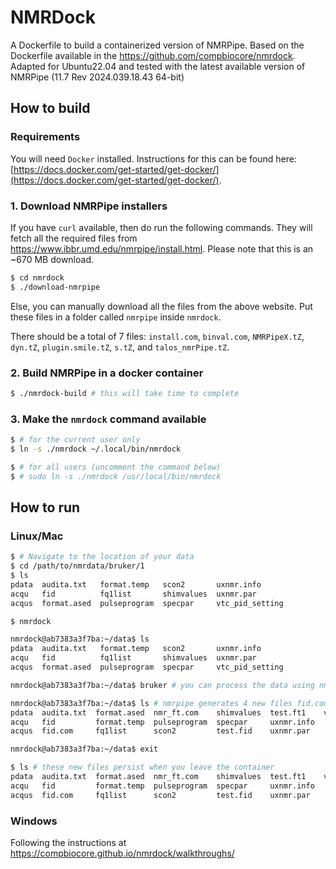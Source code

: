 # NMRDock

A Dockerfile to build a containerized version of NMRPipe. Based on the Dockerfile available in the https://github.com/compbiocore/nmrdock. Adapted for Ubuntu22.04 and tested with the latest available version of NMRPipe (11.7 Rev 2024.039.18.43 64-bit)


## How to build

### Requirements

You will need `Docker` installed. Instructions for this can be found here: [https://docs.docker.com/get-started/get-docker/](https://docs.docker.com/get-started/get-docker/).


### 1. Download NMRPipe installers

If you have `curl` available, then do run the following commands. They will fetch all the required files from https://www.ibbr.umd.edu/nmrpipe/install.html. Please note that this is an ~670 MB download. 

```bash
$ cd nmrdock
$ ./download-nmrpipe 
```

Else, you can manually download all the files from the above website. Put these files in a folder called `nmrpipe` inside `nmrdock`. 

There should be a total of 7 files: `install.com`, `binval.com`, `NMRPipeX.tZ`, `dyn.tZ`, `plugin.smile.tZ`, `s.tZ`, and `talos_nmrPipe.tZ`.


### 2. Build NMRPipe in a docker container
```bash
$ ./nmrdock-build # this will take time to complete
```

### 3. Make the `nmrdock` command available
```bash
$ # for the current user only
$ ln -s ./nmrdock ~/.local/bin/nmrdock

$ # for all users (uncomment the command below)
$ # sudo ln -s ./nmrdock /usr/local/bin/nmrdock
```

## How to run

### Linux/Mac

```bash
$ # Navigate to the location of your data
$ cd /path/to/nmrdata/bruker/1
$ ls
pdata  audita.txt   format.temp   scon2       uxnmr.info
acqu   fid          fq1list       shimvalues  uxnmr.par
acqus  format.ased  pulseprogram  specpar     vtc_pid_setting

$ nmrdock

nmrdock@ab7383a3f7ba:~/data$ ls
pdata  audita.txt   format.temp   scon2       uxnmr.info
acqu   fid          fq1list       shimvalues  uxnmr.par
acqus  format.ased  pulseprogram  specpar     vtc_pid_setting

nmrdock@ab7383a3f7ba:~/data$ bruker # you can process the data using nmrpipe and write it out to this folder

nmrdock@ab7383a3f7ba:~/data$ ls # nmrpipe generates 4 new files fid.com, test.fid, nmr_ft.com, and test.ft1
pdata  audita.txt  format.ased  nmr_ft.com    shimvalues  test.ft1    vtc_pid_settings
acqu   fid         format.temp  pulseprogram  specpar     uxnmr.info
acqus  fid.com     fq1list      scon2         test.fid    uxnmr.par

nmrdock@ab7383a3f7ba:~/data$ exit

$ ls # these new files persist when you leave the container
pdata  audita.txt  format.ased  nmr_ft.com    shimvalues  test.ft1    vtc_pid_settings
acqu   fid         format.temp  pulseprogram  specpar     uxnmr.info
acqus  fid.com     fq1list      scon2         test.fid    uxnmr.par
```

### Windows

Following the instructions at https://compbiocore.github.io/nmrdock/walkthroughs/
